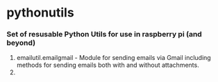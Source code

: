 # pythonutils
### Set of resusable Python Utils for use in raspberry pi (and beyond) 

1. emailutil.emailgmail - Module for sending emails via Gmail including methods for sending emails both with and without attachments.
2. 

